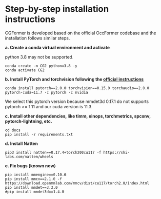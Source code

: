 # Step-by-step installation instructions

CGFormer is developed based on the official OccFormer codebase and the installation follows similar steps.

**a. Create a conda virtual environment and activate**

python 3.8 may not be supported.

```shell
conda create -n CG2 python=3.8 -y
conda activate CG2
```

**b. Install PyTorch and torchvision following the [official instructions](https://pytorch.org/get-started/previous-versions/)**

```shell
conda install pytorch==2.0.0 torchvision==0.15.0 torchaudio==2.0.0 pytorch-cuda=11.7 -c pytorch -c nvidia
```


We select this pytorch version because mmdet3d 0.17.1 do not supports pytorch >= 1.11 and our cuda version is 11.3.

**c. Install other dependencies, like timm, einops, torchmetrics, spconv, pytorch-lightning, etc.**

```shell
cd docs
pip install -r requirements.txt
```

**d. Install Natten**
```shell
pip3 install natten==0.17.4+torch200cu117 -f https://shi-labs.com/natten/wheels
```

**e. Fix bugs (known now)**

```shell
pip install mmengine==0.10.6
pip install mmcv==2.1.0 -f https://download.openmmlab.com/mmcv/dist/cu117/torch2.0/index.html
pip install mmdet==3.3.0
#pip install mmdet3d==1.4.0
```
